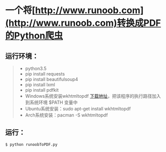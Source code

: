 ﻿# 一个将[http://www.runoob.com](http://www.runoob.com)转换成PDF的Python爬虫

## 运行环境：
> * python3.5
> * pip install requests
> * pip install beautifulsoup4
> * pip install lxml
> * pip install pdfkit
> * Windows系统安装wkhtmltopdf [下载地址](http://wkhtmltopdf.org/downloads.html)，把该程序的执行路径加入到系统环境 $PATH 变量中
> * Ubuntu系统安装：sudo apt-get install wkhtmltopdf
> * Arch系统安装：pacman -S wkhtmltopdf

## 运行：
```shell
$ python runoobToPDF.py
```